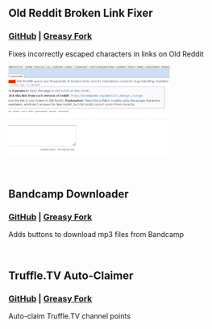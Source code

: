 ## Old Reddit Broken Link Fixer

### [GitHub](https://github.com/whqwert/userscripts/raw/main/scripts/Old-Reddit-Link-Fixer.user.js) | [Greasy Fork](https://greasyfork.org/en/scripts/435825-old-reddit-broken-link-fixer)

Fixes incorrectly escaped characters in links on Old Reddit

[<img src="examples/Reddit_broken_link_fixer_example.gif" height="180px">](https://raw.githubusercontent.com/whqwert/userscripts/main/examples/Reddit_broken_link_fixer_example.gif)

&nbsp;

## Bandcamp Downloader

### [GitHub](https://github.com/whqwert/userscripts/raw/main/scripts/Bandcamp-Downloader.user.js) | [Greasy Fork](https://greasyfork.org/en/scripts/435824-bandcamp-downloader) 

Adds buttons to download mp3 files from Bandcamp

&nbsp;

## Truffle.TV Auto-Claimer

### [GitHub](https://github.com/whqwert/userscripts/raw/main/scripts/Truffle-Auto-Claim.user.js) | [Greasy Fork](https://greasyfork.org/en/scripts/455125-truffle-tv-auto-claimer)

Auto-claim Truffle.TV channel points
